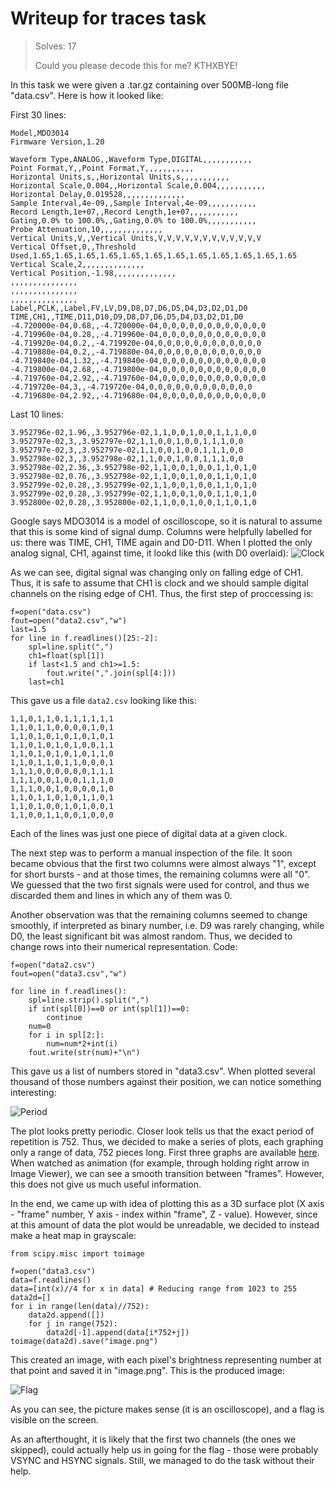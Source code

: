 # Writeup for traces task

> Solves: 17
> 
> Could you please decode this for me? KTHXBYE!

In this task we were given a .tar.gz containing over 500MB-long file "data.csv". Here is how it looked like:

First 30 lines:
```
Model,MDO3014
Firmware Version,1.20

Waveform Type,ANALOG,,Waveform Type,DIGITAL,,,,,,,,,,,
Point Format,Y,,Point Format,Y,,,,,,,,,,,
Horizontal Units,s,,Horizontal Units,s,,,,,,,,,,,
Horizontal Scale,0.004,,Horizontal Scale,0.004,,,,,,,,,,,
Horizontal Delay,0.019528,,,,,,,,,,,,,,
Sample Interval,4e-09,,Sample Interval,4e-09,,,,,,,,,,,
Record Length,1e+07,,Record Length,1e+07,,,,,,,,,,,
Gating,0.0% to 100.0%,,Gating,0.0% to 100.0%,,,,,,,,,,,
Probe Attenuation,10,,,,,,,,,,,,,,
Vertical Units,V,,Vertical Units,V,V,V,V,V,V,V,V,V,V,V,V
Vertical Offset,0,,Threshold Used,1.65,1.65,1.65,1.65,1.65,1.65,1.65,1.65,1.65,1.65,1.65,1.65
Vertical Scale,2,,,,,,,,,,,,,,
Vertical Position,-1.98,,,,,,,,,,,,,,
,,,,,,,,,,,,,,,
,,,,,,,,,,,,,,,
,,,,,,,,,,,,,,,
Label,PCLK,,Label,FV,LV,D9,D8,D7,D6,D5,D4,D3,D2,D1,D0
TIME,CH1,,TIME,D11,D10,D9,D8,D7,D6,D5,D4,D3,D2,D1,D0
-4.720000e-04,0.68,,-4.720000e-04,0,0,0,0,0,0,0,0,0,0,0,0
-4.719960e-04,0.28,,-4.719960e-04,0,0,0,0,0,0,0,0,0,0,0,0
-4.719920e-04,0.2,,-4.719920e-04,0,0,0,0,0,0,0,0,0,0,0,0
-4.719880e-04,0.2,,-4.719880e-04,0,0,0,0,0,0,0,0,0,0,0,0
-4.719840e-04,1.32,,-4.719840e-04,0,0,0,0,0,0,0,0,0,0,0,0
-4.719800e-04,2.68,,-4.719800e-04,0,0,0,0,0,0,0,0,0,0,0,0
-4.719760e-04,2.92,,-4.719760e-04,0,0,0,0,0,0,0,0,0,0,0,0
-4.719720e-04,3,,-4.719720e-04,0,0,0,0,0,0,0,0,0,0,0,0
-4.719680e-04,2.92,,-4.719680e-04,0,0,0,0,0,0,0,0,0,0,0,0
```
Last 10 lines:
```
3.952796e-02,1.96,,3.952796e-02,1,1,0,0,1,0,0,1,1,1,0,0
3.952797e-02,3,,3.952797e-02,1,1,0,0,1,0,0,1,1,1,0,0
3.952797e-02,3,,3.952797e-02,1,1,0,0,1,0,0,1,1,1,0,0
3.952798e-02,3,,3.952798e-02,1,1,0,0,1,0,0,1,1,1,0,0
3.952798e-02,2.36,,3.952798e-02,1,1,0,0,1,0,0,1,1,0,1,0
3.952798e-02,0.76,,3.952798e-02,1,1,0,0,1,0,0,1,1,0,1,0
3.952799e-02,0.28,,3.952799e-02,1,1,0,0,1,0,0,1,1,0,1,0
3.952799e-02,0.28,,3.952799e-02,1,1,0,0,1,0,0,1,1,0,1,0
3.952800e-02,0.28,,3.952800e-02,1,1,0,0,1,0,0,1,1,0,1,0
```

Google says MDO3014 is a model of oscilloscope, so it is natural to assume that this is some kind of signal dump.
Columns were helpfully labelled for us: there was TIME, CH1, TIME again and D0-D11. When I plotted the only analog
signal, CH1, against time, it lookd like this (with D0 overlaid):
![Clock](http://i.imgur.com/fAkL9h0.png)

As we can see, digital signal was changing only on falling edge of CH1. Thus, it is safe to assume that CH1 is clock
and we should sample digital channels on the rising edge of CH1. Thus, the first step of proccessing is:
```
f=open("data.csv")
fout=open("data2.csv","w")
last=1.5
for line in f.readlines()[25:-2]:
    spl=line.split(",")
    ch1=float(spl[1])
    if last<1.5 and ch1>=1.5:
        fout.write(",".join(spl[4:]))
    last=ch1
```
This gave us a file `data2.csv` looking like this:
```
1,1,0,1,1,0,1,1,1,1,1,1
1,1,0,1,1,0,0,0,0,1,0,1
1,1,0,1,0,1,0,1,0,1,0,1
1,1,0,1,0,1,0,1,0,0,1,1
1,1,0,1,0,1,0,1,0,1,1,0
1,1,0,1,1,0,1,1,0,0,0,1
1,1,1,0,0,0,0,0,0,1,1,1
1,1,1,0,0,1,0,0,1,1,1,0
1,1,1,0,0,1,0,0,0,0,1,0
1,1,0,1,1,0,1,0,1,1,0,1
1,1,0,1,0,0,1,0,1,0,0,1
1,1,0,0,1,1,0,0,1,0,0,0
```
Each of the lines was just one piece of digital data at a given clock.

The next step was to perform a manual inspection of the file. It soon became obvious that the first two columns were almost
always "1", except for short bursts - and at those times, the remaining columns were all "0". We guessed that the two first
signals were used for control, and thus we discarded them and lines in which any of them was 0.

Another observation was that the remaining columns seemed to change smoothly, if interpreted as binary number, i.e. D9 was
rarely changing, while D0, the least significant bit was almost random. Thus, we decided to change rows into their 
numerical representation. Code:
```
f=open("data2.csv")
fout=open("data3.csv","w")

for line in f.readlines():
    spl=line.strip().split(",")
    if int(spl[0])==0 or int(spl[1])==0:
        continue
    num=0
    for i in spl[2:]:
        num=num*2+int(i)
    fout.write(str(num)+"\n")
```
This gave us a list of numbers stored in "data3.csv". When plotted several thousand of those numbers against their
position, we can notice something interesting:

![Period](http://i.imgur.com/p0FDJeI.png)

The plot looks pretty periodic. Closer look tells us that the exact period of repetition is 752. Thus, we decided to make
a series of plots, each graphing only a range of data, 752 pieces long. First three graphs are available 
[here](http://imgur.com/a/gB0AN). When watched as animation (for example, through holding right arrow in Image Viewer),
we can see a smooth transition between "frames". However, this does not give us much useful information.

In the end, we came up with idea of plotting this as a 3D surface plot (X axis - "frame" number, Y axis - index within
"frame", Z - value). However, since at this amount of data the plot would be unreadable, we decided to instead make a
heat map in grayscale:
```
from scipy.misc import toimage

f=open("data3.csv")
data=f.readlines()
data=[int(x)//4 for x in data] # Reducing range from 1023 to 255
data2d=[]
for i in range(len(data)//752):
    data2d.append([])
    for j in range(752):
        data2d[-1].append(data[i*752+j])
toimage(data2d).save("image.png")
```
This created an image, with each pixel's brightness representing number at that point and saved it in "image.png". This
is the produced image:

![Flag](http://i.imgur.com/As0mA99.png)

As you can see, the picture makes sense (it is an oscilloscope), and a flag is visible on the screen.

As an afterthought, it is likely that the first two channels (the ones we skipped), could actually help us in going for
the flag - those were probably VSYNC and HSYNC signals. Still, we managed to do the task without their help.

